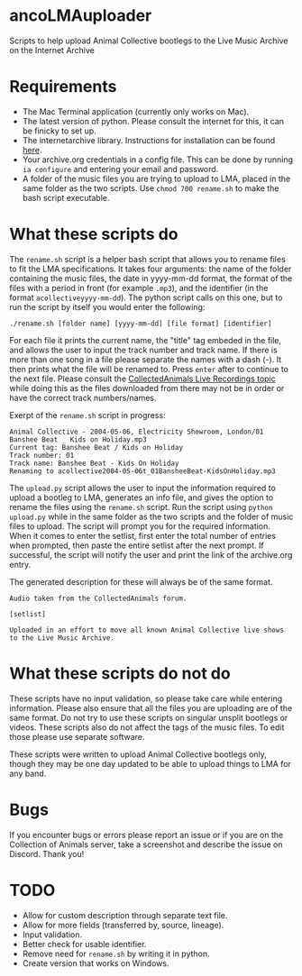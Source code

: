 # ancoLMAuploader
Scripts to help upload Animal Collective bootlegs to the Live Music Archive on the Internet Archive
# Requirements
- The Mac Terminal application (currently only works on Mac).
- The latest version of python. Please consult the internet for this, it can be finicky to set up.
- The internetarchive library. Instructions for installation can be found [here](https://archive.org/services/docs/api/internetarchive/installation.html).
- Your archive.org credentials in a config file. This can be done by running `ia configure` and entering your email and password.
- A folder of the music files you are trying to upload to LMA, placed in the same folder as the two scripts. Use `chmod 700 rename.sh` to make the bash script executable. 
# What these scripts do
The `rename.sh` script is a helper bash script that allows you to rename files to fit the LMA specifications. It takes four arguments: the name of the folder containing the music files, the date in yyyy-mm-dd format, the format of the files with a period in front (for example `.mp3`), and the identifier (in the format `acollectiveyyyy-mm-dd`). The python script calls on this one, but to run the script by itself you would enter the following:
```
./rename.sh [folder name] [yyyy-mm-dd] [file format] [identifier]
```
For each file it prints the current name, the "title" tag embeded in the file, and allows the user to input the track number and track name. If there is more than one song in a file please separate the names with a dash (-). It then prints what the file will be renamed to. Press `enter` after to continue to the next file. Please consult the [CollectedAnimals Live Recordings topic](https://collectedanimals.org/viewtopic.php?f=14&t=41) while doing this as the files downloaded from there may not be in order or have the correct track numbers/names.

Exerpt of the `rename.sh` script in progress:
```
Animal Collective - 2004-05-06, Electricity Showroom, London/01 Banshee Beat _ Kids on Holiday.mp3
Current tag: Banshee Beat / Kids on Holiday
Track number: 01
Track name: Banshee Beat - Kids On Holiday
Renaming to acollective2004-05-06t_01BansheeBeat-KidsOnHoliday.mp3
```

The `upload.py` script allows the user to input the information required to upload a bootleg to LMA, generates an info file, and gives the option to rename the files using the `rename.sh` script. Run the script using `python upload.py` while in the same folder as the two scripts and the folder of music files to upload. The script will prompt you for the required information. When it comes to enter the setlist, first enter the total number of entries when prompted, then paste the entire setlist after the next prompt. If successful, the script will notify the user and print the link of the archive.org entry. 

The generated description for these will always be of the same format.
```
Audio taken from the CollectedAnimals forum.

[setlist]

Uploaded in an effort to move all known Animal Collective live shows to the Live Music Archive.
```
# What these scripts do not do
These scripts have no input validation, so please take care while entering information. Please also ensure that all the files you are uploading are of the same format. Do not try to use these scripts on singular unsplit bootlegs or videos. These scripts also do not affect the tags of the music files. To edit those please use separate software. 

These scripts were written to upload Animal Collective bootlegs only, though they may be one day updated to be able to upload things to LMA for any band.
# Bugs
If you encounter bugs or errors please report an issue or if you are on the Collection of Animals server, take a screenshot and describe the issue on Discord. Thank you!
# TODO
- Allow for custom description through separate text file.
- Allow for more fields (transferred by, source, lineage).
- Input validation.
- Better check for usable identifier.
- Remove need for `rename.sh` by writing it in python.
- Create version that works on Windows.
